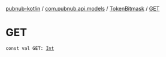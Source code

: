[pubnub-kotlin](../../index.md) / [com.pubnub.api.models](../index.md) / [TokenBitmask](index.md) / [GET](./-g-e-t.md)

# GET

`const val GET: `[`Int`](https://kotlinlang.org/api/latest/jvm/stdlib/kotlin/-int/index.html)